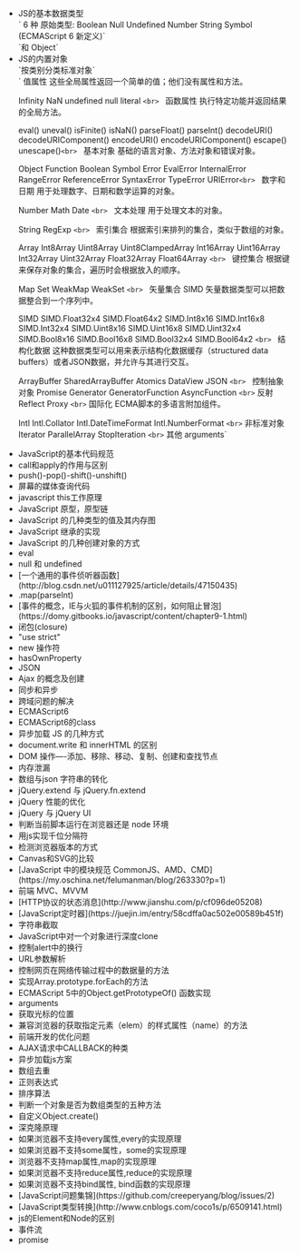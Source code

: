 <ul>
<li>JS的基本数据类型</li>
`
6 种 原始类型:
  Boolean
  Null
  Undefined
  Number
  String
  Symbol (ECMAScript 6 新定义)`<br>
`和 Object`
<li>JS的内置对象</li>
`按类别分类标准对象`<br>
`
值属性
这些全局属性返回一个简单的值；他们没有属性和方法。

Infinity
NaN
undefined
null literal
`<br>
`
函数属性
执行特定功能并返回结果的全局方法。

eval()
uneval()
isFinite()
isNaN()
parseFloat()
parseInt()
decodeURI()
decodeURIComponent()
encodeURI()
encodeURIComponent()
escape()
unescape()`<br>
`
基本对象
基础的语言对象、方法对象和错误对象。

Object
Function
Boolean
Symbol
Error
EvalError
InternalError
RangeError
ReferenceError
SyntaxError
TypeError
URIError`<br>
`
数字和日期
用于处理数字、日期和数学运算的对象。

Number
Math
Date
`<br>
`
文本处理
用于处理文本的对象。

String
RegExp
`<br>
`
索引集合
根据索引来排列的集合，类似于数组的对象。

Array
Int8Array
Uint8Array
Uint8ClampedArray
Int16Array
Uint16Array
Int32Array
Uint32Array
Float32Array
Float64Array
`<br>
`
键控集合
根据键来保存对象的集合，遍历时会根据放入的顺序。

Map
Set
WeakMap
WeakSet
`<br>
`
矢量集合
SIMD 矢量数据类型可以把数据整合到一个序列中。

SIMD
SIMD.Float32x4
SIMD.Float64x2
SIMD.Int8x16
SIMD.Int16x8
SIMD.Int32x4
SIMD.Uint8x16
SIMD.Uint16x8
SIMD.Uint32x4
SIMD.Bool8x16
SIMD.Bool16x8
SIMD.Bool32x4
SIMD.Bool64x2
`<br>
`
结构化数据
这种数据类型可以用来表示结构化数据缓存（structured data buffers）或者JSON数据，并允许与其进行交互。

ArrayBuffer
SharedArrayBuffer
Atomics
DataView
JSON
`<br>
`
控制抽象对象
Promise
Generator
GeneratorFunction
AsyncFunction
`<br>`
反射
Reflect
Proxy
`<br>`
国际化
ECMA脚本的多语言附加组件。

Intl
Intl.Collator
Intl.DateTimeFormat
Intl.NumberFormat
`<br>`
非标准对象
Iterator
ParallelArray
StopIteration
`<br>`
其他
arguments`
<li>JavaScript的基本代码规范</li>
<li>call和apply的作用与区别</li>
<li>push()-pop()-shift()-unshift()</li>
<li>屏幕的媒体查询代码</li>
<li>javascript this工作原理</li>
<li>JavaScript 原型，原型链</li>
<li>JavaScript 的几种类型的值及其内存图</li>
<li>JavaScript 继承的实现</li>
<li>JavaScript 的几种创建对象的方式</li>
<li>eval</li>
<li>null 和 undefined</li>
<li>[一个通用的事件侦听器函数] (http://blog.csdn.net/u011127925/article/details/47150435)</li>
<li>.map(parseInt)</li>
<li>  [事件的概念，IE与火狐的事件机制的区别，如何阻止冒泡] (https://domy.gitbooks.io/javascript/content/chapter9-1.html)</li>
<li>闭包(closure)</li>
<li>"use strict"</li>
<li>new 操作符</li>
<li>hasOwnProperty</li>
<li>JSON</li>
<li>Ajax 的概念及创建</li>
<li>同步和异步</li>
<li>跨域问题的解决</li>
<li>ECMAScript6</li>
<li>ECMAScript6的class</li>
<li>异步加载 JS 的几种方式</li>
<li>document.write 和 innerHTML 的区别</li>
<li>DOM 操作—-添加、移除、移动、复制、创建和查找节点</li>
<li>内存泄漏</li>
<li>数组与json 字符串的转化</li>
<li>jQuery.extend 与 jQuery.fn.extend</li>
<li>jQuery 性能的优化</li>
<li>jQuery 与 jQuery UI </li>
<li>判断当前脚本运行在浏览器还是 node 环境</li>
<li>用js实现千位分隔符</li>
<li>检测浏览器版本的方式</li>
<li>Canvas和SVG的比较</li>
<li> [JavaScript 中的模块规范 CommonJS、AMD、CMD](https://my.oschina.net/felumanman/blog/263330?p=1)</li>
<li>前端 MVC、MVVM</li>
<li> [HTTP协议的状态消息](http://www.jianshu.com/p/cf096de05208)</li>
<li> [JavaScript定时器](https://juejin.im/entry/58cdffa0ac502e00589b451f)</li>
<li>字符串截取</li>
<li>JavaScript中对一个对象进行深度clone</li>
<li>控制alert中的换行</li>
<li>URL参数解析</li>
<li>控制网页在网络传输过程中的数据量的方法</li>
<li>实现Array.prototype.forEach的方法</li>
<li>ECMAScript 5中的Object.getPrototypeOf() 函数实现</li>
<li>arguments</li>
<li>获取光标的位置</li>
<li>兼容浏览器的获取指定元素（elem）的样式属性（name）的方法</li>
<li>前端开发的优化问题</li>
<li>AJAX请求中CALLBACK的种类</li>
<li>异步加载js方案</li>
<li>数组去重</li>
<li>正则表达式</li>
<li>排序算法</li>
<li>判断一个对象是否为数组类型的五种方法</li>
<li>自定义Object.create()</li>
<li>深克隆原理</li>
<li>如果浏览器不支持every属性,every的实现原理</li>
<li>如果浏览器不支持some属性，some的实现原理</li>
<li>浏览器不支持map属性,map的实现原理</li>
<li>如果浏览器不支持reduce属性,reduce的实现原理</li>
<li>如果浏览器不支持bind属性, bind函数的实现原理</li>
<li> [JavaScript问题集锦](https://github.com/creeperyang/blog/issues/2)</li>
<li> [JavaScript类型转换](http://www.cnblogs.com/coco1s/p/6509141.html)</li>
<li> js的Element和Node的区别</li>
<li> 事件流 </li>
<li> promise </li>
</ul>
